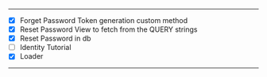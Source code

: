 
---
- [x] Forget Password Token generation custom method
- [x] Reset Password View to fetch from the QUERY strings
- [x] Reset Password in db 
- [ ] Identity Tutorial
- [x] Loader
---
